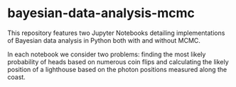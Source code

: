 # bayesian-data-analysis-mcmc
This repository features two Jupyter Notebooks detailing implementations of
Bayesian data analysis in Python both with and without MCMC.

In each notebook we consider two problems: finding the most likely probability
of heads based on numerous coin flips and calculating the likely position of
a lighthouse based on the photon positions measured along the coast.